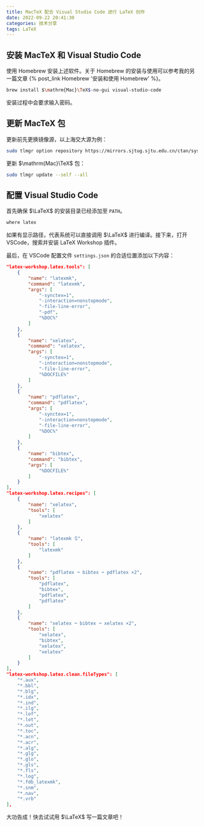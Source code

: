 ```yaml
---
title: MacTeX 配合 Visual Studio Code 进行 LaTeX 创作
date: 2022-09-22 20:41:30
categories: 技术分享
tags: LaTeX
---
```


## 安装 MacTeX 和 Visual Studio Code

使用 Homebrew 安装上述软件。关于 Homebrew 的安装与使用可以参考我的另一篇文章 {% post_link Homebrew '安装和使用 Homebrew' %}。
```sh
brew install $\mathrm{Mac}\TeX$-no-gui visual-studio-code
```
安装过程中会要求输入密码。

## 更新 MacTeX 包

更新前先更换镜像源，以上海交大源为例：
```sh
sudo tlmgr option repository https://mirrors.sjtug.sjtu.edu.cn/ctan/systems/texlive/tlnet
```
更新 $\mathrm{Mac}\TeX$ 包：
```sh
sudo tlmgr update --self --all
```

## 配置 Visual Studio Code

首先确保 $\LaTeX$ 的安装目录已经添加至 `PATH`。
```sh
where latex
```
如果有显示路径，代表系统可以直接调用 $\LaTeX$ 进行编译。接下来，打开 VSCode，搜索并安装 LaTeX Workshop 插件。

最后，在 VSCode 配置文件 `settings.json` 的合适位置添加以下内容：
```json
"latex-workshop.latex.tools": [
	{
		"name": "latexmk",
		"command": "latexmk",
		"args": [
			"-synctex=1",
			"-interaction=nonstopmode",
			"-file-line-error",
			"-pdf",
			"%DOC%"
		]
	},
	{
		"name": "xelatex",
		"command": "xelatex",
		"args": [
			"-synctex=1",
			"-interaction=nonstopmode",
			"-file-line-error",
			"%DOCFILE%"
		]
	},
	{
		"name": "pdflatex",
		"command": "pdflatex",
		"args": [
			"-synctex=1",
			"-interaction=nonstopmode",
			"-file-line-error",
			"%DOC%"
		]
	},
	{
		"name": "bibtex",
		"command": "bibtex",
		"args": [
			"%DOCFILE%"
		]
	}
],
"latex-workshop.latex.recipes": [
	{
		"name": "xelatex",
		"tools": [
			"xelatex"
		]
	},
	{
		"name": "latexmk 🔃",
		"tools": [
			"latexmk"
		]
	},
	{
		"name": "pdflatex ➞ bibtex ➞ pdflatex ×2",
		"tools": [
			"pdflatex",
			"bibtex",
			"pdflatex",
			"pdflatex"
		]
	},
	{
		"name": "xelatex ➞ bibtex ➞ xelatex ×2",
		"tools": [
			"xelatex",
			"bibtex",
			"xelatex",
			"xelatex"
		]
	}
],
"latex-workshop.latex.clean.fileTypes": [
	"*.aux",
	"*.bbl",
	"*.blg",
	"*.idx",
	"*.ind",
	"*.ilg",
	"*.lof",
	"*.lot",
	"*.out",
	"*.toc",
	"*.acn",
	"*.acr",
	"*.alg",
	"*.glg",
	"*.glo",
	"*.gls",
	"*.fls",
	"*.log",
	"*.fdb_latexmk",
	"*.snm",
	"*.nav",
	"*.vrb"
],
```
大功告成！快去试试用 $\LaTeX$ 写一篇文章吧！